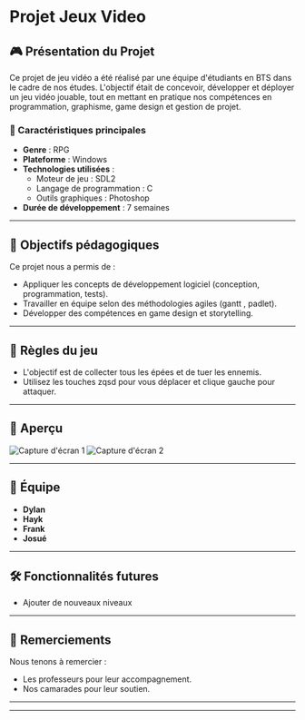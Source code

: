 <h1>Projet Jeux Video</h1>

## 🎮 Présentation du Projet
Ce projet de jeu vidéo a été réalisé par une équipe d'étudiants en BTS dans le cadre de nos études. L'objectif était de concevoir, développer et déployer un jeu vidéo jouable, tout en mettant en pratique nos compétences en programmation, graphisme, game design et gestion de projet.

### 🌟 Caractéristiques principales
- **Genre** : RPG
- **Plateforme** : Windows
- **Technologies utilisées** :
  - Moteur de jeu : SDL2
  - Langage de programmation : C
  - Outils graphiques : Photoshop
- **Durée de développement** : 7 semaines

---

## 🎯 Objectifs pédagogiques
Ce projet nous a permis de :
- Appliquer les concepts de développement logiciel (conception, programmation, tests).
- Travailler en équipe selon des méthodologies agiles (gantt , padlet).
- Développer des compétences en game design et storytelling.
  

---


## 📖 Règles du jeu

- L'objectif est de collecter tous les épées et de tuer les ennemis.
- Utilisez les touches zqsd pour vous déplacer et clique gauche pour attaquer.

---

## 📸 Aperçu
![Capture d'écran 1](path/to/screenshot1.png)
![Capture d'écran 2](path/to/screenshot2.png)

---

## 👥 Équipe
- **Dylan** 
- **Hayk** 
- **Frank** 
- **Josué**

---

## 🛠️ Fonctionnalités futures
- Ajouter de nouveaux niveaux


---

## 📝 Remerciements
Nous tenons à remercier :
- Les professeurs pour leur accompagnement.
- Nos camarades pour leur soutien.

---

---
